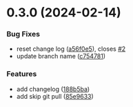 # 0.3.0 (2024-02-14)


### Bug Fixes

* reset change log ([a56f0e5](https://github.com/rumath/greetings-ci/commit/a56f0e5e3af4918df399eea504db3118fe2cac2c)), closes [#2](https://github.com/rumath/greetings-ci/issues/2)
* update branch name ([c754781](https://github.com/rumath/greetings-ci/commit/c754781ffb7d6fe27d524131a0e5ed98b9a9ef42))


### Features

* add changelog ([188b5ba](https://github.com/rumath/greetings-ci/commit/188b5baa55fa232e25fb36e5d9d2735fb6c3c17d))
* add skip git pull ([85e9633](https://github.com/rumath/greetings-ci/commit/85e9633c3882cbe741aef67d047b1082c0aca0bc))



